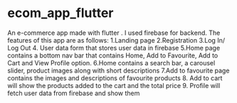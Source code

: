 # ecom_app_flutter

An e-commerce app made with flutter . I used firebase for backend.
The features of this app are as follows:
1.Landing page
2.Registration 
3.Log In/ Log Out
4. User data form that stores user data in firebase
5.Home page contains a bottom nav bar that contains Home, Add to Favourite, Add to Cart and View Profile option.
6.Home contains a search bar, a carousel slider, product images along with short descriptions
7.Add to favourite page contains the images and descriptions of favourite products
8. Add to cart will show the products added to the cart and the total price
9. Profile will fetch user data from firebase and show them
